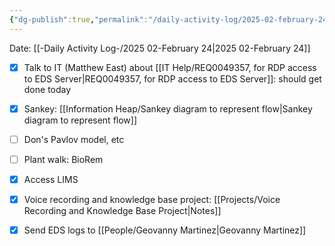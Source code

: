 ```yaml
---
{"dg-publish":true,"permalink":"/daily-activity-log/2025-02-february-24/","noteIcon":"","created":"2025-02-24T07:21:39.706-06:00"}
---
```


Date: [[-Daily Activity Log-/2025 02-February 24\|2025 02-February 24]]

- [x] Talk to IT (Matthew East) about  [[IT Help/REQ0049357, for RDP access to EDS Server\|REQ0049357, for RDP access to EDS Server]]: should get done today
- [x] Sankey: [[Information Heap/Sankey diagram to represent flow\|Sankey diagram to represent flow]]
- [ ] Don's Pavlov model, etc
- [ ] Plant walk: BioRem
- [x] Access LIMS
- [x] Voice recording and knowledge base project: [[Projects/Voice Recording and Knowledge Base Project\|Notes]] 
- [x] Send EDS logs to [[People/Geovanny Martinez\|Geovanny Martinez]]

